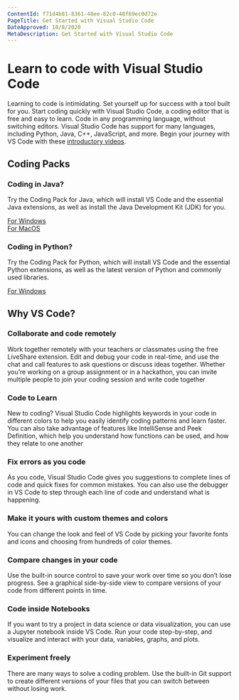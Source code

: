 ```yaml
---
ContentId: f71d4b81-8361-48ee-82c0-48f69ec0d72e
PageTitle: Get Started with Visual Studio Code
DateApproved: 10/8/2020
MetaDescription: Get Started with Visual Studio Code
---
```

# Learn to code with Visual Studio Code

Learning to code is intimidating. Set yourself up for success with a tool built for you. Start coding quickly with Visual Studio Code, a coding editor that is free and easy to learn. Code in any programming language, without switching editors. Visual Studio Code has support for many languages, including Python, Java, C++, JavaScript, and more. Begin your journey with VS Code with these [introductory videos](https://www.youtube.com/watch?v=Uvf2FVS1F8k&list=PLj6YeMhvp2S4oEV_bT1Uk3oXfpvGW6Xqy).

## Coding Packs

### Coding in Java?

Try the Coding Pack for Java, which will install VS Code and the essential Java extensions, as well as install the Java Development Kit (JDK) for you.

[For Windows](https://aka.ms/vscode-java-installer-win)\
[For MacOS](https://aka.ms/vscode-java-installer-mac)

### Coding in Python?

Try the Coding Pack for Python, which will install VS Code and the essential Python extensions, as well as the latest version of Python and commonly used libraries.

[For Windows](https://aka.ms/coding-pack-for-python-win)


## Why VS Code?

### Collaborate and code remotely
Work together remotely with your teachers or classmates using the free LiveShare extension. Edit and debug your code in real-time, and use the chat and call features to ask questions or discuss ideas together. Whether you’re working on a group assignment or in a hackathon, you can invite multiple people to join your coding session and write code together

### Code to Learn
New to coding? Visual Studio Code highlights keywords in your code in different colors to help you easily identify coding patterns and learn faster. You can also take advantage of features like IntelliSense and Peek Definition, which help you understand how functions can be used, and how they relate to one another


### Fix errors as you code
As you code, Visual Studio Code gives you suggestions to complete lines of code and quick fixes for common mistakes. You can also use the debugger in VS Code to step through each line of code and understand what is happening.


### Make it yours with custom themes and colors
You can change the look and feel of VS Code by picking your favorite fonts and icons and choosing from hundreds of color themes.

### Compare changes in your code
Use the built-in source control to save your work over time so you don’t lose progress. See a graphical side-by-side view to compare versions of your code from different points in time.

### Code inside Notebooks
If you want to try a project in data science or data visualization, you can use a Jupyter notebook inside VS Code. Run your code step-by-step, and visualize and interact with your data, variables, graphs, and plots.

### Experiment freely
There are many ways to solve a coding problem. Use the built-in Git support to create different versions of your files that you can switch between without losing work.